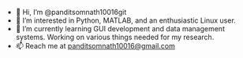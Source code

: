 - 👋 Hi, I’m @panditsomnath10016git
- 👀 I’m interested in Python, MATLAB, and an enthusiastic Linux user.
- 🌱 I’m currently learning GUI development and data management systems. Working on various things needed for my research.
- 📫 Reach me at panditsomnath10016@gmail.com

<!---
panditsomnath10016git/panditsomnath10016git is a ✨ special ✨ repository because its `README.md` (this file) appears on your GitHub profile.
You can click the Preview link to take a look at your changes.
--->
